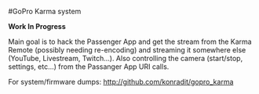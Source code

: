 #GoPro Karma system

**Work In Progress**

Main goal is to hack the Passenger App and get the stream from the Karma Remote (possibly needing re-encoding) and streaming it somewhere else (YouTube, Livestream, Twitch...). Also controlling the camera (start/stop, settings, etc...) from the Passanger App URI calls.

For system/firmware dumps: http://github.com/konradit/gopro_karma


